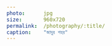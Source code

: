 ```yaml
---
photo:      jpg
size:       960x720
permalink:  /photography/:title/
caption:    "জাদুর শহর"
---
```

